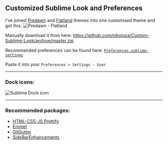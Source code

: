 Customized Sublime Look and Preferences
-------------

I've joined [Predawn](https://github.com/jamiewilson/predawn) and [Flatland](https://github.com/thinkpixellab/flatland) themes into one customised theme and got this:
![Predawn - Flatland](http://f.cl.ly/items/3I2g2f3g3G282i2X1A2F/lTclJZws4ezepQjqLk3cgwbmZfO4sb3rUA8POGhOlD0.png)

Manually download it from here: https://github.com/nikoloza/Custom-Sublime-Look/archive/master.zip


Recommended preferences can be found here:  [`Preferences.sublime-settings`](https://github.com/nikoloza/Custom-Sublime-Look/blob/master/Preferences.sublime-settings)

Paste it into your `Preferences > Settings - User`

-------------

### Dock icons:

![Sublime Dock icon](http://f.cl.ly/items/2S3f1x241h2S0J2j2M2z/FYwIg9VDlTnrn9R9X1FArQWd6eQqX_NDU08zsoS5lXE.png)

-------------

### Recommended packages:

* [HTML-CSS-JS Prettify](https://sublime.wbond.net/packages/HTML-CSS-JS%20Prettify)
* [Emmet](https://sublime.wbond.net/packages/Emmet)
* [GitGutter](https://sublime.wbond.net/packages/GitGutter)
* [SideBarEnhancements](https://sublime.wbond.net/packages/SideBarEnhancements)
